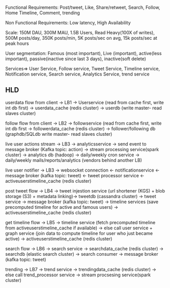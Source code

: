 Functional Requirements: Post/tweet, Like, Share/retweet, Search, Follow, Home Timeline, Comment, trending

Non Functional Requirements: Low latency, High Availability

Scale: 150M DAU, 300M MAU, 1.5B Users, Read Heavy(100X of writes), 500M posts/day, 350K posts/min, 5K posts/sec on avg, 15k posts/sec at peak hours

User segmentation: Famous (most important), Live (important), active(less important), passive(inactive since last 3 days), inactive(soft delete) 



Services=> User Service, Follow service, Tweet Service, Timeline service, Notification service, Search service, Analytics Service, trend service


HLD
----

userdata flow from client -> LB1 -> Userservice (read from cache first, write int db first) -> userdata_cache (redis cluster) -> userdb (write master- read slaves cluster)

follow flow from client -> LB2 -> followservice (read from cache first, write int db first -> followerdata_cache (redis cluster) -> follower/following db (graphdb/SQLdb write master- read slaves cluster) 

live user actions stream -> LB3 -> analyticsservice -> send event to message broker (Kafka topic: action) -> stream processing service(spark cluster) -> analytics db (hadoop) -> daily/weekly cron service -> daily/weekly mails/reports/analytics (vendors behind another LB)

live user notifier -> LB3 -> websocket connection <- notificationservice <- message broker (kafka topic: tweet) <- tweet processor service <- activeuserstimeline_cache (redis cluster)

post tweet flow -> LB4 -> tweet injestion service (url shortener (KGS) + blob storage (S3) + metadata linking)-> tweetdb (cassandra cluster) -> tweet service -> message broker (kafka topic: tweet) -> timeline services (save precomputed timeline for active and famous users) -> activeuserstimeline_cache (redis cluster) 

get timeline flow -> LB5 -> timeline service (fetch precomputed timeline from activeuserstimeline_cache if available) -> else call user service + graph service (join data to compute timeline for user who just became active) -> activeuserstimeline_cache (redis cluster)

search flow -> LB6 -> search service -> searchdata_cache (redis cluster) -> searchdb (elastic search cluster) -> search consumer ->  message broker (kafka topic: tweet)

trending -> LB7 -> trend service -> trendingdata_cache (redis cluster) -> else call trend_processor service -> stream procsesing service(spark cluster)




